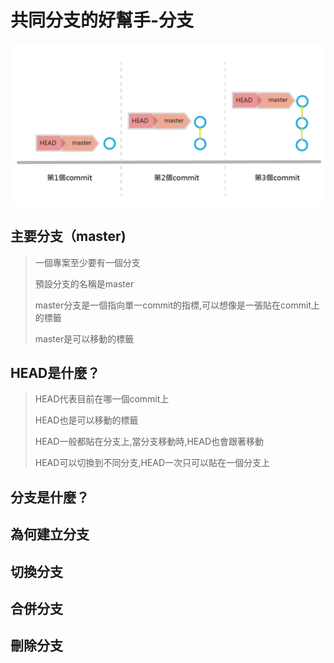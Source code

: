 # 共同分支的好幫手-分支

![](./images/pic1_1.png)

## 主要分支（master)
> 一個專案至少要有一個分支
> 
> 預設分支的名稱是master
> 
> master分支是一個指向單一commit的指標,可以想像是一張貼在commit上的標籤
> 
> master是可以移動的標籤

## HEAD是什麼？

> HEAD代表目前在哪一個commit上
> 
> HEAD也是可以移動的標籤
> 
> HEAD一般都貼在分支上,當分支移動時,HEAD也會跟著移動
>
> HEAD可以切換到不同分支,HEAD一次只可以貼在一個分支上

## 分支是什麼？
## 為何建立分支
## 切換分支
## 合併分支
## 刪除分支


